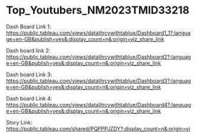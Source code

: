 # Top_Youtubers_NM2023TMID33218

Dash Board Link 1: https://public.tableau.com/views/datalitrcywithtablue/Dashboard1_1?:language=en-GB&publish=yes&:display_count=n&:origin=viz_share_link

Dash board link 2: https://public.tableau.com/views/datalitrcywithtablue/Dashboard2?:language=en-GB&publish=yes&:display_count=n&:origin=viz_share_link

Dash board Link 3: https://public.tableau.com/views/datalitrcywithtablue/Dashboard3?:language=en-GB&publish=yes&:display_count=n&:origin=viz_share_link

Dash board Link 4: https://public.tableau.com/views/datalitrcywithtablue/Dashboard4?:language=en-GB&publish=yes&:display_count=n&:origin=viz_share_link

Story Link: https://public.tableau.com/shared/PQPPPJZDY?:display_count=n&:origin=vi 
